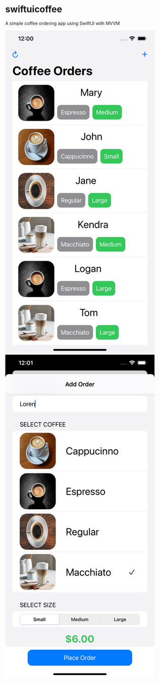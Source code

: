 # swiftuicoffee
A simple coffee ordering app using SwiftUI with MVVM

![Listing Screen](listing.png)
![Order Screen](add.png)
